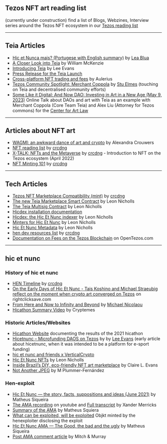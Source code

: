 ## Tezos NFT art reading list
(currently under construction) find a list of Blogs, Webzines, Interview series around the Tezos NFT ecosystem in our [Tezos reading list](https://github.com/teia-community/teia-docs/wiki/Tezos-reading-list)
***

## Teia Articles
* [Hic et Nunca mais? (Portugese with English summary)](https://open.substack.com/pub/leablua/p/hic-et-nunca-mais) by [Lea Blua](https://substack.com/@leablua)
* [A Closer Look into Teia](https://news.tezoscommons.org/a-closer-look-into-teia-b85c031a85d6) by William McKenzie
* [Introducing Teia](https://xtz.news/nft-news/introducing-teia/) by Lee Evans
* [Press Release for the Teia Launch](https://blog.teia.art/blog/teia-launch-press-release)
* [Cross-platform NFT trading and fees](https://blog.teia.art/blog/cross-latform-trading-and-fees) by Aulerius
* [Tezos Community Spotlight: Merchant Coppola](https://news.tezoscommons.org/tezos-community-spotlight-merchant-coppola-51e12792302c) by [Stu Elmes](https://medium.com/@TezosStu) (touching on Teia and decentralised community efforts)
* [Some Like it Digital: And Now DAO: Investing in Art in a New Age (May 9, 2023)](https://www.youtube.com/watch?v=q-blhU9ZuNc) Online Talk about DAOs and art with Teia as an example with Merchant Coppola (Core Team Teia) and Alex Liu (Attorney for Tezos commons) for the [Center for Art Law](https://twitter.com/itsartlaw)

***

## Articles about NFT art
* [WAGMI: an awkward dance of art and crypto](https://hart-magazine.be/artikels/wagmi-an-awkward-dance-of-art-and-crypto) by Alexandra Crouwers
* [NFT reading list](https://github.com/i3games/nft-reading-list) by [crcdng](https://twitter.com/crcdng)
* [X-TALK: NFTs and the Metaverse]( https://www.youtube.com/watch?v=E6W1uGoFhAs) by [crcdng](https://twitter.com/crcdng) - Introduction to NFT on the Tezos ecosystem (April 2022)
* [NFT Minting 101](https://medium.com/@despace.berlin/nft-minting-101-f8dd3acfe15a) by [crcdng](https://twitter.com/crcdng)
***

## Tech Articles
* [Tezos NFT Marketplace Compatibility (mint)](https://docs.google.com/spreadsheets/d/11xbk3V2SfdpSSSGfkz3Tr3I2ikPEaOFAX8khX4zDvhA/edit#gid=0) by [crcdng](https://twitter.com/crcdng)
* [The new Teia Marketplace Smart Contract](https://leonnicholls.medium.com/hic-et-nunc-v3-marketplace-smart-contract-ca1882b01b66) by Leon Nicholls
* [The Teia Multisig Contract](https://leonnicholls.medium.com/hic-et-nunc-multi-sig-smart-contract-d1f63fe5d24) by Leon Nicholls
* [Hicdex installation documentation](https://docs.google.com/document/d/1ER-IXFzpjE9fBIqDeNaaVECMkK9uvmQimUxghHbbYlU/edit?usp=sharing)
* [Hicdex: the Hic Et Nunc indexer](https://leonnicholls.medium.com/hicdex-the-hic-et-nunc-indexer-bd45f27a228f) by Leon Nicholls
* [Minters for Hic Et Nunc](https://leonnicholls.medium.com/minters-for-hic-et-nunc-8b244b3d7ce0) by Leon Nicholls
* [Hic Et Nunc Metadata](https://leonnicholls.medium.com/hic-et-nunc-metadata-40e594530e31) by Leon Nicholls
* [hen dev resources list](https://github.com/i3games/hen-dev-resources/blob/main/list.md) by [crcdng](https://twitter.com/crcdng)
* [Documentation on Fees on the Tezos Blockchain](https://opentezos.com/tezos-basics/economics-and-rewards/) on OpenTezos.com
***

## hic et nunc 

### History of hic et nunc
* [HEN Timeline](https://github.com/i3games/hen-timeline/blob/main/timeline.md) by [crcdng](https://twitter.com/crcdng)
* [On the Early Days of Hic Et Nunc - Tais Koshino and Michael Straeubig reflect on the moment when crypto art converged on Tezos](https://www.rightclicksave.com/article/on-the-early-days-of-hic-et-nunc) on rightclicksave.com
* [From Here and Now to Infinity and Beyond](https://www.fxhash.xyz/article/from-here-and-now-to-infinity-and-beyond) by [Michael Nicolaou](https://twitter.com/koh_tza)
* [Hicathon Summary Video](https://drive.google.com/file/d/1Z3ORaJAORHIgtiY7Dl1xcDgwkQMoQAVK/view) by Cryptemes


### Historic Articles/Websites
* [Hicathon Website](https://hicathon.xyz/) documenting the results of the 2021 hicathon
* [Hicetnunc – Microfunding DAOS on Tezos](https://xtz.news/latest-tezos-news/hicetnunc-microfunding-daos-on-tezos/) by by [Lee Evans](https://xtz.news/author/lee-evans/) (early article about hicetnunc, when it was intended to be a platform for e-sport funding)
* [hic et nunc and friends x VerticalCrypto](https://youtu.be/ybuT_aPU5Cg)
* [Hic Et Nunc NFTs](https://leonnicholls.medium.com/hic-et-nunc-nfts-61743765b2ac) by Leon Nicholls
* [Inside Brazil’s DIY, eco-friendly NFT art marketplace](https://restofworld.org/2021/inside-brazils-diy-nft-art-marketplace/) by Claire L. Evans
* [Not Another JPEG](https://www.plummerfernandez.com/works/not-another-jpeg/) by M Plummer-Fernández

### Hen-exploit 
* [Hic Et Nunc — the story, facts, suppositions and ideas (June 2021)](https://matheussiq8.medium.com/hic-et-nunc-the-story-facts-suppositions-and-ideas-june-2021-19927f9106ad) by Matheus Siqueira
* [The AMA recording](https://www.youtube.com/watch?v=8iGMIxTap7A) on youtube and [Full transcript](https://xandermerricks.medium.com/hicetnunc-ama-transcript-bc50538f83ba) by Xander Merricks
* [Summary of the AMA](https://docs.google.com/document/d/11OpPWgba8FWTYz8Lw9MhmlKoY1-zYXBjN0J_aHgsQHI/edit) by Matheus Squiera
* [What can be exploited, will be exploited](https://objkt.com/asset/hicetnunc/156488) Objkt minted by the henexploiter disclosing the exploit
* [Hic Et Nunc AMA — The Good, the bad and the ugly](https://matheussiq8.medium.com/hic-et-nunc-ama-the-good-the-bad-and-the-ugly-a241c922b2d2) by Matheus Siqueira
* [Post AMA comment article](https://thearchivesdiscussions.medium.com/hic-et-nunc-1st-ama-2701f51863ce) by Mitch & Murray

